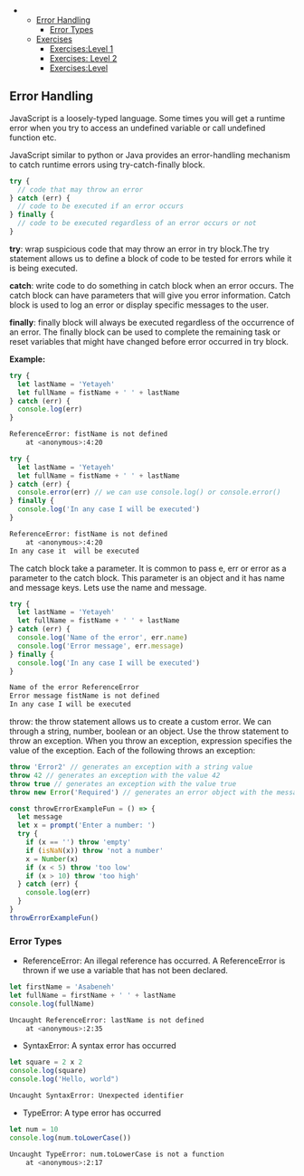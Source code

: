 - 
    - [Error Handling](#error-handling)
        - [Error Types](#error-types)
    - [Exercises](#exercises)
        - [Exercises:Level 1](#exerciseslevel-1)
        - [Exercises: Level 2](#exercises-level-2)
        - [Exercises:Level](#exerciseslevel)


## Error Handling

JavaScript is a loosely-typed language. Some times you will get a runtime error when you try to access an undefined variable or call undefined function etc.

JavaScript similar to python or Java provides an error-handling mechanism to catch runtime errors using try-catch-finally block.

```js
try {
  // code that may throw an error
} catch (err) {
  // code to be executed if an error occurs
} finally {
  // code to be executed regardless of an error occurs or not
}
```

**try**: wrap suspicious code that may throw an error in try block.The try statement allows us to define a block of code to be tested for errors while it is being executed.

**catch**: write code to do something in catch block when an error occurs. The catch block can have parameters that will give you error information. Catch block is used to log an error or display specific messages to the user.

**finally**: finally block will always be executed regardless of the occurrence of an error. The finally block can be used to complete the remaining task or reset variables that might have changed before error occurred in try block.

**Example:**

```js
try {
  let lastName = 'Yetayeh'
  let fullName = fistName + ' ' + lastName
} catch (err) {
  console.log(err)
}
```

```sh
ReferenceError: fistName is not defined
    at <anonymous>:4:20
```

```js
try {
  let lastName = 'Yetayeh'
  let fullName = fistName + ' ' + lastName
} catch (err) {
  console.error(err) // we can use console.log() or console.error()
} finally {
  console.log('In any case I will be executed')
}
```

```sh
ReferenceError: fistName is not defined
    at <anonymous>:4:20
In any case it  will be executed
```
The catch block take a parameter. It is common to pass e, err or error as a parameter to the catch block. This parameter is an object and it has name and message keys. Lets use the name and message.
```js
try {
  let lastName = 'Yetayeh'
  let fullName = fistName + ' ' + lastName
} catch (err) {
  console.log('Name of the error', err.name)
  console.log('Error message', err.message)
} finally {
  console.log('In any case I will be executed')
}
```
```sh
Name of the error ReferenceError
Error message fistName is not defined
In any case I will be executed
```
throw: the throw statement allows us to create a custom error. We can through a string, number, boolean or an object. Use the throw statement to throw an exception. When you throw an exception, expression specifies the value of the exception. Each of the following throws an exception:
```js
throw 'Error2' // generates an exception with a string value
throw 42 // generates an exception with the value 42
throw true // generates an exception with the value true
throw new Error('Required') // generates an error object with the message of Required
```
```js
const throwErrorExampleFun = () => {
  let message
  let x = prompt('Enter a number: ')
  try {
    if (x == '') throw 'empty'
    if (isNaN(x)) throw 'not a number'
    x = Number(x)
    if (x < 5) throw 'too low'
    if (x > 10) throw 'too high'
  } catch (err) {
    console.log(err)
  }
}
throwErrorExampleFun()
```
### Error Types
- ReferenceError: An illegal reference has occurred. A ReferenceError is thrown if we use a variable that has not been declared.
```js
let firstName = 'Asabeneh'
let fullName = firstName + ' ' + lastName
console.log(fullName)
```
```sh
Uncaught ReferenceError: lastName is not defined
    at <anonymous>:2:35
```
- SyntaxError: A syntax error has occurred
```js
let square = 2 x 2
console.log(square)
console.log('Hello, world")
```
```sh
Uncaught SyntaxError: Unexpected identifier
```
- TypeError: A type error has occurred
```js
let num = 10
console.log(num.toLowerCase())
```
```sh
Uncaught TypeError: num.toLowerCase is not a function
    at <anonymous>:2:17
```
